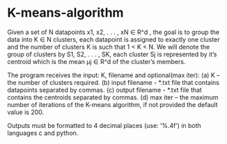 # K-means-algorithm
Given a set of N datapoints x1, x2, . . . , xN ∈ R^d , the goal is to group the data into K ∈ N clusters, each datapoint is assigned to exactly one cluster and the number of clusters K is such that 1 &lt; K &lt; N. We will denote the group of clusters by S1, S2, . . . , SK, each cluster Sj is represented by it’s centroid which is the mean µj ∈ R^d of the cluster’s members.

The program receives the input: K, filename and optional(max iter):
  (a) K – the number of clusters required.
  (b) input filename - *.txt file that contains datapoints separated by commas.
  (c) output filename - *.txt file that contains the centroids separated by commas.
  (d) max iter – the maximum number of iterations of the K-means algorithm, if not provided
                  the default value is 200.
                  
Outputs must be formatted to 4 decimal places (use: ’%.4f’) in both languages c and python.
